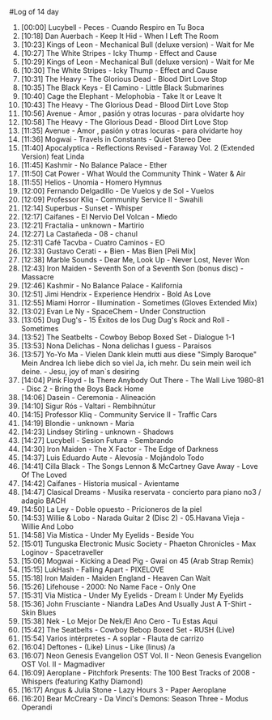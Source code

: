 #Log of 14 day

1. [00:00] Lucybell - Peces - Cuando Respiro en Tu Boca
1. [10:18] Dan Auerbach - Keep It Hid - When I Left The Room
1. [10:23] Kings of Leon - Mechanical Bull (deluxe version) - Wait for Me
1. [10:27] The White Stripes - Icky Thump - Effect and Cause
1. [10:29] Kings of Leon - Mechanical Bull (deluxe version) - Wait for Me
1. [10:30] The White Stripes - Icky Thump - Effect and Cause
1. [10:31] The Heavy - The Glorious Dead - Blood Dirt Love Stop
1. [10:35] The Black Keys - El Camino - Little Black Submarines
1. [10:40] Cage the Elephant - Melophobia - Take It or Leave It
1. [10:43] The Heavy - The Glorious Dead - Blood Dirt Love Stop
1. [10:56] Avenue - Amor , pasión y otras locuras - para olvidarte hoy
1. [10:58] The Heavy - The Glorious Dead - Blood Dirt Love Stop
1. [11:35] Avenue - Amor , pasión y otras locuras - para olvidarte hoy
1. [11:36] Mogwai - Travels in Constants - Quiet Stereo Dee
1. [11:40] Apocalyptica - Reflections Revised - Faraway Vol. 2 (Extended Version) feat Linda
1. [11:45] Kashmir - No Balance Palace - Ether
1. [11:50] Cat Power - What Would the Community Think - Water & Air
1. [11:55] Helios - Unomia - Homero Hymnus
1. [12:00] Fernando Delgadillo - De Vuelos y de Sol - Vuelos
1. [12:09] Professor Kliq - Community Service II - Swahili
1. [12:14] Superbus - Sunset - Whisper
1. [12:17] Caifanes - El Nervio Del Volcan - Miedo
1. [12:21] Fractalia - unknown - Martirio
1. [12:27] La Castañeda - 08 - chanul
1. [12:31] Café Tacvba - Cuatro Caminos - EO
1. [12:33] Gustavo Cerati - + Bien - Mas Bien [Peli Mix]
1. [12:38] Marble Sounds - Dear Me, Look Up - Never Lost, Never Won
1. [12:43] Iron Maiden - Seventh Son of a Seventh Son (bonus disc) - Massacre
1. [12:46] Kashmir - No Balance Palace - Kalifornia
1. [12:51] Jimi Hendrix - Experience Hendrix - Bold As Love
1. [12:55] Miami Horror - Illumination - Sometimes (Gloves Extended Mix)
1. [13:02] Evan Le Ny - SpaceChem - Under Construction
1. [13:05] Dug Dug's - 15 Éxitos de los Dug Dug's Rock and Roll - Sometimes
1. [13:52] The Seatbelts - Cowboy Bebop Boxed Set - Dialogue 1-1
1. [13:53] Nona Delichas - Nona delichas I guess - Paraisos
1. [13:57] Yo-Yo Ma - Vielen Dank klein mutti aus diese "Simply Baroque" Mein Andrea Ich liebe dich so viel Ja, ich mehr. Du sein mein weil ich deine. - Jesu, joy of man`s desiring
1. [14:04] Pink Floyd - Is There Anybody Out There - The Wall Live 1980-81 - Disc 2 - Bring the Boys Back Home
1. [14:06] Dasein - Ceremonia - Alineación
1. [14:10] Sigur Rós - Valtari - Rembihnútur
1. [14:15] Professor Kliq - Community Service II - Traffic Cars
1. [14:19] Blondie - unknown - Maria
1. [14:23] Lindsey Stirling - unknown - Shadows
1. [14:27] Lucybell - Sesion Futura - Sembrando
1. [14:30] Iron Maiden - The X Factor - The Edge of Darkness
1. [14:37] Luis Eduardo Aute - Alevosía - Mojándolo Todo
1. [14:41] Cilla Black - The Songs Lennon & McCartney Gave Away - Love Of The Loved
1. [14:42] Caifanes - Historia musical - Avientame
1. [14:47] Clasical Dreams - Musika reservata - concierto para piano no3 / adagio BACH
1. [14:50] La Ley - Doble opuesto - Pricioneros de la piel
1. [14:53] Willie & Lobo - Narada Guitar 2 (Disc 2) - 05.Havana Vieja - Willie And Lobo
1. [14:58] Via Mistica - Under My Eyelids - Beside You
1. [15:01] Tunguska Electronic Music Society - Phaeton Chronicles - Max Loginov - Spacetraveller
1. [15:06] Mogwai - Kicking a Dead Pig - Gwai on 45 (Arab Strap Remix)
1. [15:15] LukHash - Falling Apart - PIXELOVE
1. [15:18] Iron Maiden - Maiden England - Heaven Can Wait
1. [15:26] Lifehouse - 2000: No Name Face - Only One
1. [15:31] Via Mistica - Under My Eyelids - Dream I: Under My Eyelids
1. [15:36] John Frusciante - Niandra LaDes And Usually Just A T-Shirt - Skin Blues
1. [15:38] Nek - Lo Mejor De Nek/El Ano Cero - Tu Estas Aqui
1. [15:42] The Seatbelts - Cowboy Bebop Boxed Set - RUSH (Live)
1. [15:54] Varios intérpretes - A soplar - Flauta de carrizo
1. [16:04] Deftones - (Like) Linus - Like (linus) /a
1. [16:07] Neon Genesis Evangelion OST Vol. II - Neon Genesis Evangelion OST Vol. II - Magmadiver
1. [16:09] Aeroplane - Pitchfork Presents: The 100 Best Tracks of 2008 - Whispers (featuring Kathy Diamond)
1. [16:17] Angus & Julia Stone - Lazy Hours 3 - Paper Aeroplane
1. [16:20] Bear McCreary - Da Vinci's Demons: Season Three - Modus Operandi

